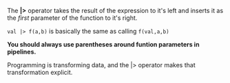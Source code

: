 The **|>** operator takes the result of the expression to it's left and inserts it as the _first_ parameter of the function to it's right.

`val |> f(a,b)` is basically the same as calling `f(val,a,b)`

**You should always use parentheses around funtion parameters in pipelines.**

Programming is transforming data, and the |> operator makes that transformation explicit.

